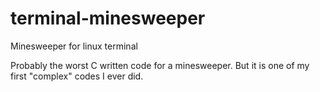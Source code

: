 # terminal-minesweeper
Minesweeper for linux terminal

Probably the worst C written code for a minesweeper. But it is one of my first "complex" codes I ever did.
